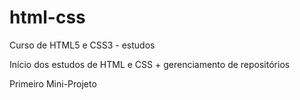 # html-css
 Curso de HTML5 e CSS3 - estudos

Início dos estudos de HTML e CSS + gerenciamento de repositórios

<a ref="https://renatacmb.github.io/html-css/mini-projeto/pokemon.html">Primeiro Mini-Projeto<a>